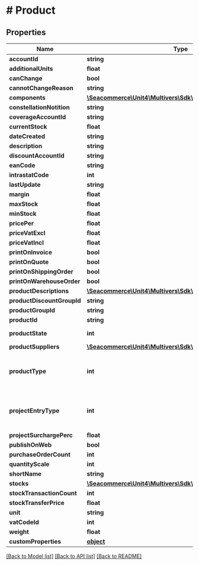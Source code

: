# # Product

## Properties

Name | Type | Description | Notes
------------ | ------------- | ------------- | -------------
**accountId** | **string** |  | [optional] 
**additionalUnits** | **float** |  | [optional] 
**canChange** | **bool** |  | [optional] 
**cannotChangeReason** | **string** |  | [optional] 
**components** | [**\Seacommerce\Unit4\Multivers\Sdk\Model\Component[]**](Component.md) |  | [optional] 
**constellationNotition** | **string** |  | [optional] 
**coverageAccountId** | **string** |  | [optional] 
**currentStock** | **float** |  | [optional] 
**dateCreated** | **string** |  | [optional] 
**description** | **string** |  | [optional] 
**discountAccountId** | **string** |  | [optional] 
**eanCode** | **string** |  | [optional] 
**intrastatCode** | **int** |  | [optional] 
**lastUpdate** | **string** |  | [optional] 
**margin** | **float** |  | [optional] 
**maxStock** | **float** |  | [optional] 
**minStock** | **float** |  | [optional] 
**pricePer** | **float** |  | [optional] 
**priceVatExcl** | **float** |  | [optional] 
**priceVatIncl** | **float** |  | [optional] 
**printOnInvoice** | **bool** |  | [optional] 
**printOnQuote** | **bool** |  | [optional] 
**printOnShippingOrder** | **bool** |  | [optional] 
**printOnWarehouseOrder** | **bool** |  | [optional] 
**productDescriptions** | [**\Seacommerce\Unit4\Multivers\Sdk\Model\ProductDescription[]**](ProductDescription.md) |  | [optional] 
**productDiscountGroupId** | **string** |  | [optional] 
**productGroupId** | **string** |  | [optional] 
**productId** | **string** |  | 
**productState** | **int** | 0 &#x3D; Active 1 &#x3D; Passive 2 &#x3D; Expiring | [optional] 
**productSuppliers** | [**\Seacommerce\Unit4\Multivers\Sdk\Model\ProductSupplier[]**](ProductSupplier.md) |  | [optional] 
**productType** | **int** | 0 &#x3D; NonStockProduct 1 &#x3D; Text 2 &#x3D; StockProduct 3 &#x3D; Constellation 4 &#x3D; Assembly | [optional] 
**projectEntryType** | **int** | 0 &#x3D; None 1 &#x3D; All 2 &#x3D; OtherAndSubcontractor 3 &#x3D; Other 4 &#x3D; Materials 5 &#x3D; Subcontractor 6 &#x3D; Hours | [optional] 
**projectSurchargePerc** | **float** |  | [optional] 
**publishOnWeb** | **bool** |  | [optional] 
**purchaseOrderCount** | **int** |  | [optional] 
**quantityScale** | **int** |  | [optional] 
**shortName** | **string** |  | 
**stocks** | [**\Seacommerce\Unit4\Multivers\Sdk\Model\Stock[]**](Stock.md) |  | [optional] 
**stockTransactionCount** | **int** |  | [optional] 
**stockTransferPrice** | **float** |  | [optional] 
**unit** | **string** |  | [optional] 
**vatCodeId** | **int** |  | [optional] 
**weight** | **float** |  | [optional] 
**customProperties** | [**object**](.md) |  | [optional] 

[[Back to Model list]](../../README.md#documentation-for-models) [[Back to API list]](../../README.md#documentation-for-api-endpoints) [[Back to README]](../../README.md)


